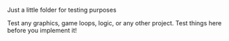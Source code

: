 Just a little folder for testing purposes

Test any graphics, game loops, logic, or any other project.
Test things here before you implement it!
